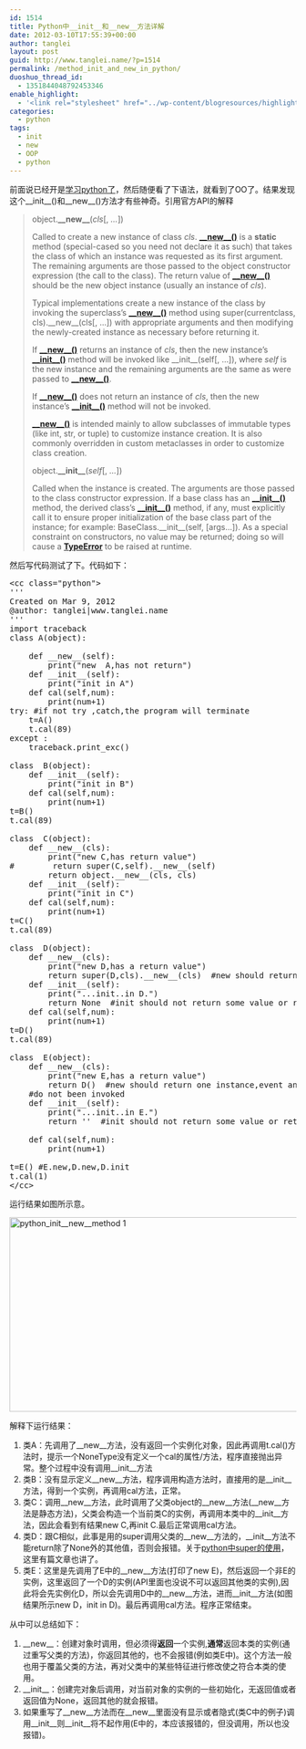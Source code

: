 ```yaml
---
id: 1514
title: Python中__init__和__new__方法详解
date: 2012-03-10T17:55:39+00:00
author: tanglei
layout: post
guid: http://www.tanglei.name/?p=1514
permalink: /method_init_and_new_in_python/
duoshuo_thread_id:
  - 1351844048792453346
enable_highlight:
  - '<link rel="stylesheet" href="../wp-content/blogresources/highlightconfig/highlight.default.min.css"><script src="../wp-content/blogresources/highlightconfig/jquery-2.1.4.min.js"></script><script src="../wp-content/blogresources/highlightconfig/enable_highlight.js"></script>'
categories:
  - python
tags:
  - init
  - new
  - OOP
  - python
---
```

前面说已经开是[学习python了](http://www.tanglei.name/start-to-learn-python/)，然后随便看了下语法，就看到了OO了。结果发现这个\_\_init\_\_()和\_\_new\_\_()方法才有些神奇。引用官方API的解释

> object.**\_\_new\_\_**(_cls_[, _&#8230;_])
> 
> Called to create a new instance of class _cls_. [**\_\_new\_\_()**](http://docs.python.org/py3k/reference/datamodel.html?highlight=__new__#object.__new__) is a **static** method (special-cased so you need not declare it as such) that takes the class of which an instance was requested as its first argument. The remaining arguments are those passed to the object constructor expression (the call to the class). The return value of [**\_\_new\_\_()**](http://docs.python.org/py3k/reference/datamodel.html?highlight=__new__#object.__new__) should be the new object instance (usually an instance of _cls_).
> 
> Typical implementations create a new instance of the class by invoking the superclass’s [**\_\_new\_\_()**](http://docs.python.org/py3k/reference/datamodel.html?highlight=__new__#object.__new__) method using super(currentclass, cls).\_\_new\_\_(cls[, &#8230;]) with appropriate arguments and then modifying the newly-created instance as necessary before returning it.
> 
> If [**\_\_new\_\_()**](http://docs.python.org/py3k/reference/datamodel.html?highlight=__new__#object.__new__) returns an instance of _cls_, then the new instance’s [**\_\_init\_\_()**](http://docs.python.org/py3k/reference/datamodel.html?highlight=__new__#object.__init__) method will be invoked like \_\_init\_\_(self[, &#8230;]), where _self_ is the new instance and the remaining arguments are the same as were passed to [**\_\_new\_\_()**](http://docs.python.org/py3k/reference/datamodel.html?highlight=__new__#object.__new__).
> 
> If [**\_\_new\_\_()**](http://docs.python.org/py3k/reference/datamodel.html?highlight=__new__#object.__new__) does not return an instance of _cls_, then the new instance’s [**\_\_init\_\_()**](http://docs.python.org/py3k/reference/datamodel.html?highlight=__new__#object.__init__) method will not be invoked.
> 
> [**\_\_new\_\_()**](http://docs.python.org/py3k/reference/datamodel.html?highlight=__new__#object.__new__) is intended mainly to allow subclasses of immutable types (like int, str, or tuple) to customize instance creation. It is also commonly overridden in custom metaclasses in order to customize class creation.
> 
> object.**\_\_init\_\_**(_self_[, _&#8230;_])
> 
> Called when the instance is created. The arguments are those passed to the class constructor expression. If a base class has an [**\_\_init\_\_()**](http://docs.python.org/py3k/reference/datamodel.html?highlight=__new__#object.__init__) method, the derived class’s [**\_\_init\_\_()**](http://docs.python.org/py3k/reference/datamodel.html?highlight=__new__#object.__init__) method, if any, must explicitly call it to ensure proper initialization of the base class part of the instance; for example: BaseClass.\_\_init\_\_(self, [args&#8230;]). As a special constraint on constructors, no value may be returned; doing so will cause a [**TypeError**](http://docs.python.org/py3k/library/exceptions.html#TypeError) to be raised at runtime.

然后写代码测试了下。代码如下：

<pre>&lt;cc class="python">
'''
Created on Mar 9, 2012
@author: tanglei|www.tanglei.name
'''
import traceback
class A(object):

    def __new__(self):
        print("new  A,has not return")
    def __init__(self):
        print("init in A")
    def cal(self,num):
        print(num+1)
try: #if not try ,catch,the program will terminate
    t=A()
    t.cal(89)
except :
    traceback.print_exc()

class  B(object):
    def __init__(self):
        print("init in B")
    def cal(self,num):
        print(num+1)   
t=B()
t.cal(89)

class  C(object):
    def __new__(cls):
        print("new C,has return value")
#        return super(C,self).__new__(self)
        return object.__new__(cls, cls)
    def __init__(self):
        print("init in C")
    def cal(self,num):
        print(num+1)   
t=C()
t.cal(89)

class  D(object):
    def __new__(cls):
        print("new D,has a return value")
        return super(D,cls).__new__(cls)  #new should return one instance
    def __init__(self):
        print("...init..in D.")
        return None  #init should not return some value or return None
    def cal(self,num):
        print(num+1)   
t=D()
t.cal(89)

class  E(object):
    def __new__(cls):
        print("new E,has a return value")
        return D()  #new should return one instance,event another instance
    #do not been invoked
    def __init__(self):
        print("...init..in E.")
        return ''  #init should not return some value or return None,
    
    def cal(self,num):
        print(num+1)   

t=E() #E.new,D.new,D.init
t.cal(1)
&lt;/cc></pre>

运行结果如图所示意。

[<img style="display: inline; border: 0px;" title="python_init__new__method 1" src="http://www.tanglei.name/wp-content/uploads/2012/03/python_init__new__method1_thumb.jpg" alt="python_init__new__method 1" width="641" height="341" border="0" data-pinit="registered" />](http://www.tanglei.name/wp-content/uploads/2012/03/python_init__new__method1.jpg)

解释下运行结果：

  1. 类A：先调用了\_\_new\_\_方法，没有返回一个实例化对象，因此再调用t.cal()方法时，提示一个NoneType没有定义一个cal的属性/方法，程序直接抛出异常。整个过程中没有调用\_\_init\_\_方法
  2. 类B：没有显示定义\_\_new\_\_方法，程序调用构造方法时，直接用的是\_\_init\_\_方法，得到一个实例，再调用cal方法，正常。
  3. 类C：调用\_\_new\_\_方法，此时调用了父类object的\_\_new\_\_方法(\_\_new\_\_方法是静态方法)，父类会构造一个当前类C的实例，再调用本类中的\_\_init\_\_方法，因此会看到有结果new C,再init C.最后正常调用cal方法。
  4. 类D：跟C相似，此事是用的super调用父类的\_\_new\_\_方法的，\_\_init\_\_方法不能return除了None外的其他值，否则会报错。关于[python中super的使用](http://www.cnblogs.com/lovemo1314/archive/2011/05/03/2035005.html)，这里有篇文章也讲了。
  5. 类E：这里是先调用了E中的\_\_new\_\_方法(打印了new E)，然后返回一个非E的实例，这里返回了一个D的实例(API里面也没说不可以返回其他类的实例),因此将会先实例化D，所以会先调用D中的\_\_new\_\_方法，进而\_\_init\_\_方法(如图结果所示new D，init in D)。最后再调用cal方法。程序正常结束。

从中可以总结如下：

  1. \_\_new\_\_：创建对象时调用，但必须得**返回**一个实例,**通常**返回本类的实例(通过重写父类的方法)，你返回其他的，也不会报错(例如类E中)。这个方法一般也用于覆盖父类的方法，再对父类中的某些特征进行修改使之符合本类的使用。
  2. \_\_init\_\_：创建完对象后调用，对当前对象的实例的一些初始化，无返回值或者返回值为None，返回其他的就会报错。
  3. 如果重写了\_\_new\_\_方法而在\_\_new\_\_里面没有显示或者隐式(类C中的例子)调用\_\_init\_\_则\_\_init\_\_将不起作用(E中的，本应该报错的，但没调用，所以也没报错)。